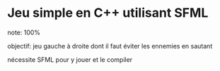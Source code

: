# Jeu simple en C++ utilisant SFML
note: 100%

objectif: jeu gauche à droite dont il faut éviter les ennemies en sautant

nécessite SFML pour y jouer et le compiler
